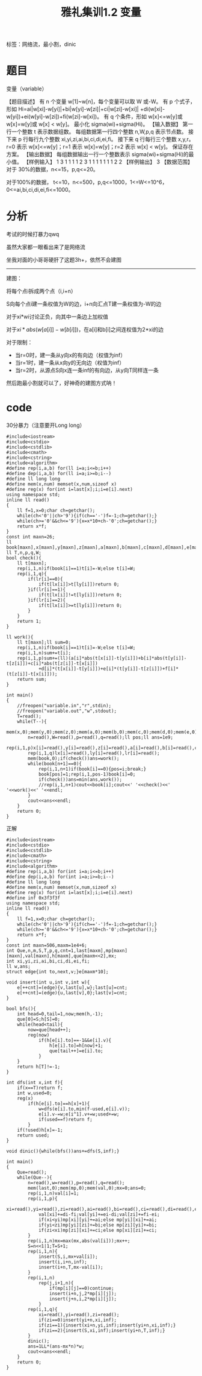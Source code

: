 ﻿---
title: 雅礼集训1.2 变量
tags: 
 - 网络流-最小割
grammar_cjkRuby: true
catalog: true
layout:  post
header-img: "img/header/P17.jpg"
preview-img: "/img/preview/P17.jpg"
---
标签：网络流，最小割，dinic

# 题目

变量（variable）


【题目描述】
有 n 个变量 w[1]~w[n]，每个变量可以取 W 或-W。
有 p 个式子，形如 Hi=ai|w[xi]-w[yi]|+bi|w[yi]-w[zi]|+ci|w[zi]-w[xi]|
+di(w[xi]-w[yi])+ei(w[yi]-w[zi])+fi(w[zi]-w[xi])。
有 q 个条件，形如 w[x]<=w[y]或 w[x]=w[y]或 w[x] < w[y]。
最小化 sigma(wi)+sigma(Hi)。
【输入数据】
第一行一个整数 t 表示数据组数。
每组数据第一行四个整数 n,W,p,q 表示节点数。
接下来 p 行每行九个整数 xi,yi,zi,ai,bi,ci,di,ei,fi。
接下来 q 行每行三个整数 x,y,r。
r=0 表示 w[x]<=w[y]；r=1 表示 w[x]=w[y]；r=2 表示 w[x] < w[y]。
保证存在方案。
【输出数据】
每组数据输出一行一个整数表示 sigma(wi)+sigma(Hi)的最小值。
【样例输入】
1
3 1 1 1
1 2 3 1 1 1 1 1 1
1 2 2
【样例输出】
3
【数据范围】
对于 30%的数据，n<=15，p,q<=20。

对于100%的数据，
t<=10，n<=500，p,q<=1000，1<=W<=10^6，
0<=ai,bi,ci,di,ei,fi<=1000。

# 分析

考试的时候打暴力qwq

虽然大家都一眼看出来了是网络流

坐我对面的小哥哥硬肝了这题3h+，依然不会建图

------

建图：

将每个点i拆成两个点（i,i+n）

S向每个点i建一条权值为W的边，i+n向汇点T建一条权值为-W的边

对于xi*wi讨论正负，向其中一条边上加权值

对于$xi*abs(w[a[i]]-w[b[i]])$，在a[i]和b[i]之间连权值为2*xi的边

对于限制：

- 当r=0时，建一条从y向x的有向边（权值为inf）
- 当r=1时，建一条从x向y的无向边（权值为inf）
- 当r=2时，从源点S向x连一条inf的有向边，从y向T同样连一条

然后跑最小割就可以了，好神奇的建图方式呐！

# code

30分暴力（注意要开Long long）

```
#include<iostream>
#include<cstdio>
#include<cstdlib>
#include<cmath>
#include<cstring>
#include<algorithm>
#define rep(i,a,b) for(ll i=a;i<=b;i++)
#define dep(i,a,b) for(ll i=a;i>=b;i--)
#define ll long long
#define mem(x,num) memset(x,num,sizeof x)
#define reg(x) for(int i=last[x];i;i=e[i].next)
using namespace std;
inline ll read()
{
	ll f=1,x=0;char ch=getchar();
	while(ch<'0'||ch>'9'){if(ch=='-')f=-1;ch=getchar();}
	while(ch>='0'&&ch<='9'){x=x*10+ch-'0';ch=getchar();}
	return x*f;
}
const int maxn=26;
ll book[maxn],x[maxn],y[maxn],z[maxn],a[maxn],b[maxn],c[maxn],d[maxn],e[maxn],f[maxn],lx[maxn],ly[maxn],lr[maxn];
ll T,n,p,q,W;
bool check(){
	ll t[maxn];
	rep(i,1,n)if(book[i]==1)t[i]=-W;else t[i]=W; 
	rep(i,1,q){
		if(lr[i]==0){
			if(t[lx[i]]>t[ly[i]])return 0;
		}if(lr[i]==1){
			if(t[lx[i]]!=t[ly[i]])return 0;
		}if(lr[i]==2){
			if(t[lx[i]]>=t[ly[i]])return 0;
		}
	}
	return 1;
}

ll work(){
	ll t[maxn];ll sum=0;
	rep(i,1,n)if(book[i]==1)t[i]=-W;else t[i]=W;
	rep(i,1,n)sum+=t[i];
	rep(i,1,p)sum+=(ll)(a[i]*abs(t[x[i]]-t[y[i]])+b[i]*abs(t[y[i]]-t[z[i]])+c[i]*abs(t[z[i]]-t[x[i]])
			+d[i]*(t[x[i]]-t[y[i]])+e[i]*(t[y[i]]-t[z[i]])+f[i]*(t[z[i]]-t[x[i]]));
	return sum;
}

int main()
{
	//freopen("variable.in","r",stdin);
	//freopen("variable.out","w",stdout);
	T=read();
	while(T--){
		mem(x,0);mem(y,0);mem(z,0);mem(a,0);mem(b,0);mem(c,0);mem(d,0);mem(e,0);mem(f,0);mem(lx,0);mem(ly,0);mem(lr,0);
		n=read(),W=read(),p=read(),q=read();ll pos;ll ans=1e9;
		rep(i,1,p)x[i]=read(),y[i]=read(),z[i]=read(),a[i]=read(),b[i]=read(),c[i]=read(),d[i]=read(),e[i]=read(),f[i]=read();
		rep(i,1,q)lx[i]=read(),ly[i]=read(),lr[i]=read();
		mem(book,0);if(check())ans=work();
		while(book[n+1]==0){
			rep(i,1,n+1)if(book[i]==0){pos=i;break;}
			book[pos]=1;rep(i,1,pos-1)book[i]=0;
			if(check())ans=min(ans,work());
			//rep(i,1,n+1)cout<<book[i];cout<<' '<<check()<<' '<<work()<<' '<<endl;
		}
		cout<<ans<<endl;
	}
	return 0;
}
```

正解

```
#include<iostream>
#include<cstdio>
#include<cstdlib>
#include<cmath>
#include<cstring>
#include<algorithm>
#define rep(i,a,b) for(int i=a;i<=b;i++)
#define dep(i,a,b) for(int i=a;i>=b;i--)
#define ll long long
#define mem(x,num) memset(x,num,sizeof x)
#define reg(x) for(int i=last[x];i;i=e[i].next)
#define inf 0x3f3f3f
using namespace std;
inline ll read()
{
	ll f=1,x=0;char ch=getchar();
	while(ch<'0'||ch>'9'){if(ch=='-')f=-1;ch=getchar();}
	while(ch>='0'&&ch<='9'){x=x*10+ch-'0';ch=getchar();}
	return x*f;
}
const int maxn=506,maxm=1e4+6;
int Que,n,m,S,T,p,q,cnt=1,last[maxm],mp[maxn][maxn],val[maxn],h[maxm],que[maxm<<2],mx;
int xi,yi,zi,ai,bi,ci,di,ei,fi;
ll w,ans;
struct edge{int to,next,v;}e[maxm*10];

void insert(int u,int v,int w){
	e[++cnt]=(edge){v,last[u],w};last[u]=cnt;
	e[++cnt]=(edge){u,last[v],0};last[v]=cnt;
}

bool bfs(){
	int head=0,tail=1,now;mem(h,-1);
	que[0]=S;h[S]=0;
	while(head<tail){
		now=que[head++];
		reg(now)
			if(h[e[i].to]==-1&&e[i].v){
				h[e[i].to]=h[now]+1;
				que[tail++]=e[i].to;
			}
	}
	return h[T]!=-1;
}

int dfs(int x,int f){
	if(x==T)return f;
	int w,used=0;
	reg(x)
		if(h[e[i].to]==h[x]+1){
			w=dfs(e[i].to,min(f-used,e[i].v));
			e[i].v-=w;e[i^1].v+=w;used+=w;
			if(used==f)return f;
		}
	if(!used)h[x]=-1;
	return used;
}

void dinic(){while(bfs())ans+=dfs(S,inf);} 

int main()
{
	Que=read();
	while(Que--){
		n=read(),w=read(),p=read(),q=read();
		mem(last,0);mem(mp,0);mem(val,0);mx=0;ans=0;
		rep(i,1,n)val[i]=1;
		rep(i,1,p){
			xi=read(),yi=read(),zi=read(),ai=read(),bi=read(),ci=read(),di=read(),ei=read(),fi=read();
			val[xi]+=di-fi;val[yi]+=ei-di;val[zi]+=fi-ei;
			if(xi<yi)mp[xi][yi]+=ai;else mp[yi][xi]+=ai;
			if(yi<zi)mp[yi][zi]+=bi;else mp[zi][yi]+=bi;
			if(zi<xi)mp[zi][xi]+=ci;else mp[xi][zi]+=ci;
		}
		rep(i,1,n)mx=max(mx,abs(val[i]));mx++;
		S=n<<1|1;T=S+1;
		rep(i,1,n){
			insert(S,i,mx+val[i]);
			insert(i,i+n,inf);
			insert(i+n,T,mx-val[i]);
		}
		rep(i,1,n)
			rep(j,i+1,n){
				if(mp[i][j]==0)continue; 
				insert(i+n,j,2*mp[i][j]);
				insert(j+n,i,2*mp[i][j]);
			}
		rep(i,1,q){
			xi=read(),yi=read(),zi=read();
			if(zi==0)insert(yi+n,xi,inf);
			if(zi==1){insert(xi+n,yi,inf);insert(yi+n,xi,inf);}
			if(zi==2){insert(S,xi,inf);insert(yi+n,T,inf);}
		}
		dinic();
		ans=1LL*(ans-mx*n)*w;
		cout<<ans<<endl;
	}
	return 0;
}
```

